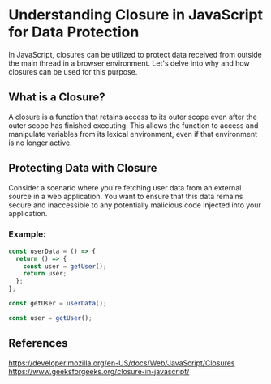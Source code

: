 # Understanding Closure in JavaScript for Data Protection

In JavaScript, closures can be utilized to protect data received from outside the main thread in a browser environment. Let's delve into why and how closures can be used for this purpose.

## What is a Closure?

A closure is a function that retains access to its outer scope even after the outer scope has finished executing. This allows the function to access and manipulate variables from its lexical environment, even if that environment is no longer active.

## Protecting Data with Closure

Consider a scenario where you're fetching user data from an external source in a web application. You want to ensure that this data remains secure and inaccessible to any potentially malicious code injected into your application.

### Example:

```javascript
const userData = () => {
  return () => {
    const user = getUser();
    return user;
  };
};

const getUser = userData();

const user = getUser();
```

## References

https://developer.mozilla.org/en-US/docs/Web/JavaScript/Closures <br>
https://www.geeksforgeeks.org/closure-in-javascript/
